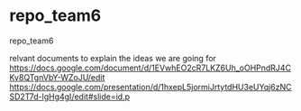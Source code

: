 # repo_team6
repo_team6

relvant documents to explain the ideas we are going for
https://docs.google.com/document/d/1EVwhEO2cR7LKZ6Uh_oOHPndRJ4CKy8QTgnVbY-WZoJU/edit
https://docs.google.com/presentation/d/1hxepL5jormiJrtytdHU3eUYqj6zNCSD2T7d-lgHg4gI/edit#slide=id.p
